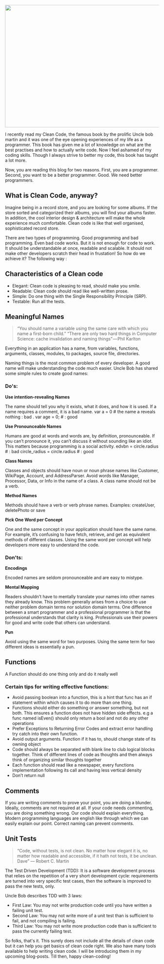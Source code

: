 
<img src="https://systemscue.it/wp-content/uploads/2018/11/1-nWkAm-cuh_XSUdH-rSic8g-1.jpeg"
width="1000" height="400"/>

I recently read my Clean Code, the famous book by the prolific Uncle bob martin and it was one of the eye opening experiences of my life as a programmer. This book has given me a lot of knowledge on what are the best practises and how to actually write code. Now I feel ashamed of my coding skills. Though I always strive to better my code, this book has taught a lot more.

Now, you are reading this blog for two reasons. First, you are a programmer. Second, you want to be a better programmer. Good. We need better programmers.

## What is Clean Code, anyway?
Imagine being in a record store, and you are looking for some albums. If the store sorted and categorized their albums, you will find your albums faster. In addition, the cool interior design & architecture will make the whole experience much comfortable. Clean code is like that well organised, sophisticated record store.

<p>    There are two types of programming. Good programming and bad programming. Even bad code works. But it is not enough for code to work. It should be understandable at once, readable and scalable. It should not make other developers scratch their head in frustation! So how do we achieve it? The following way :</p>

## Characteristics of a Clean code
* Elegant: Clean code is pleasing to read, should make you smile.
* Readable: Clean code should read like well-written prose.
* Simple: Do one thing with the Single Responsibility Principle (SRP).
* Testable: Run all the tests.

## Meaningful Names
>“You should name a variable using the same care with which you name a first-born child.” 
>“There are only two hard things in Computer Science: cache invalidation and naming things” — Phil Karlton
<p>   Everything in an application has a name, from variables, functions, arguments, classes, modules, to packages, source file, directories.

Naming things is the most common problem of every developer. A good name will make understanding the code much easier. Uncle Bob has shared some simple rules to create good names:
### Do's:
<b>Use intention-revealing Names</b>
<p>The name should tell you why it exists, what it does, and how it is used. If a name requires a comment, it is a bad name. 
var a = 0 # the name a reveals nothing : bad .
var age = 0; # : good
</p>

<b>Use Pronounceable Names</b>
<p>Humans are good at words and words are, by definition, pronounceable.
If you can’t pronounce it, you can’t discuss it without sounding like an idiot. This matters because programming is a social activity.
  edvbn = circle.radius # : bad
  circle_radius = circle.radius # : good
 </p>
 
<b>Class Names</b>
<p>Classes and objects should have noun or noun phrase names like Customer, WikiPage, Account, and AddressParser. Avoid words like Manager, Processor, Data, or Info in the name of a class.
A class name should not be a verb.</p>

<b>Method Names</b>
<p>Methods should have a verb or verb phrase names. Examples: createUser, deletePhoto or save</p>

<b>Pick One Word per Concept</b>
<p>One and the same concept in your application should have the same name. For example, it’s confusing to have fetch, retrieve, and get as equivalent methods of different classes.
Using the same word per concept will help developers more easy to understand the code.</p>

### Don'ts:
<b> Encodings </b>
<p>Encoded names are seldom pronounceable and are easy to mistype.</p>

<b> Mental Mapping </b>
<p>Readers shouldn’t have to mentally translate your names into other names they already know. This problem generally arises from a choice to use neither problem domain terms nor solution domain terms. 
One difference between a smart programmer and a professional programmer is that the professional understands that clarity is king. Professionals use their powers for good and write code that others can understand.</p>

<b> Pun </b>
<p>Avoid using the same word for two purposes. Using the same term for two different ideas is essentially a pun.</p>

## Functions
A Function should do one thing only and do it really well
### Certain tips for writing effective functions:

* Avoid passing boolean into a function, this is a hint that func has an if statement within which causes it to do more than one thing.
* Functions should either do something or answer something, but not both. This ensures a function does not have hidden side effects. e.g a func named isEven() should only return a bool and not do any other operations
* Prefer Exceptions to Returning Error Codes and extract error handling try catch into their own function.
* Avoid output arguments. Function if it has to, should change state of its owning object
* Code should always be separated with blank line to club logical blocks together. Think of different lines of code as thoughts and then always think of organizing similar thoughts together
* Each function should read like a newspaper, every functions implementation following its call and having less vertical density
* Don’t return null

## Comments
<p>If you are writing comments to prove your point, you are doing a blunder. Ideally, comments are not required at all. If your code needs commenting, you are doing something wrong. Our code should explain everything. Modern programming languages are english like through which we can easily explain our point. Correct naming can prevent comments.</p>

## Unit Tests
 > “Code, without tests, is not clean. No matter how elegant it is, no matter how readable and accessible, if it hath not tests, it be unclean. Dave” ― Robert C. Martin
<p>The Test Driven Development (TDD): It is a software development process that relies on the repetition of a very short development cycle: requirements are turned into very specific test cases, then the software is improved to pass the new tests, only.</p>

Uncle Bob describes TDD with 3 laws:

* First Law: You may not write production code until you have written a failing unit test.
* Second Law: You may not write more of a unit test than is sufficient to fail, and not compiling is failing.
* Third Law: You may not write more production code than is sufficient to pass the currently failing test.

So folks, that's it. This surely does not include all the details of clean code but it can help you get basics of clean code right. We also have many tools available to help writing clean code. I will be introducing them in my upcoming blog-posts.
Till then, happy clean-coding!










